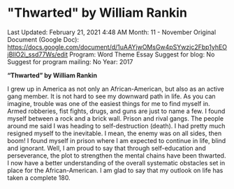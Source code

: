 # "Thwarted" by William Rankin

Last Updated: February 21, 2021 4:48 AM
Month: 11 - November
Original Document (Google Doc): https://docs.google.com/document/d/1uAAYjwOMsGw4pSYwzjc2Fbp1yhEOjBllO2i_ssd77Ws/edit
Program: Word Theme Essay
Suggest for blog: No
Suggest for program mailing: No
Year: 2017

**“Thwarted” by William Rankin**

I grew up in America as not only an African-American, but also as an active gang member. It is not hard to see my downward path in life. As you can imagine, trouble was one of the easiest things for me to find myself in. Armed robberies, fist fights, drugs, and guns are just to name a few. I found myself between a rock and a brick wall. Prison and rival gangs. The people around me said I was heading to self-destruction (death). I had pretty much resigned myself to the inevitable. I mean, the enemy was on all sides, then boom! I found myself in prison where I am expected to continue in life, blind and ignorant. Well, I am proud to say that through self-education and perseverance, the plot to strengthen the mental chains have been thwarted. I now have a better understanding of the overall systematic obstacles set in place for the African-American. I am glad to say that my outlook on life has taken a complete 180.